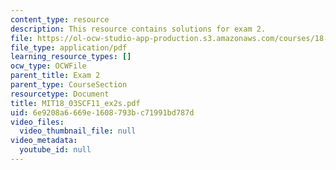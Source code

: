 ```yaml
---
content_type: resource
description: This resource contains solutions for exam 2.
file: https://ol-ocw-studio-app-production.s3.amazonaws.com/courses/18-03sc-differential-equations-fall-2011/6e9208a6669e1608793bc71991bd787d_MIT18_03SCF11_ex2s.pdf
file_type: application/pdf
learning_resource_types: []
ocw_type: OCWFile
parent_title: Exam 2
parent_type: CourseSection
resourcetype: Document
title: MIT18_03SCF11_ex2s.pdf
uid: 6e9208a6-669e-1608-793b-c71991bd787d
video_files:
  video_thumbnail_file: null
video_metadata:
  youtube_id: null
---
```

